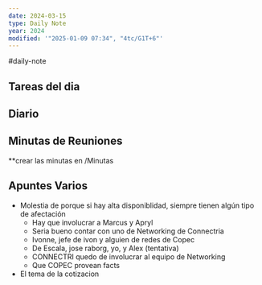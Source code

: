 ```yaml
---
date: 2024-03-15
type: Daily Note
year: 2024
modified: '"2025-01-09 07:34", "4tc/G1T+6"'
---
```

#daily-note

## Tareas del dia

## Diario

## Minutas de Reuniones
**crear las minutas en /Minutas

## Apuntes Varios


- Molestia de porque si hay alta disponiblidad, siempre tienen algún tipo de afectación
	- Hay que involucrar a Marcus y Apryl
	- Seria bueno contar con uno de Networking de Connectria
	- Ivonne, jefe de ivon y alguien de redes de Copec
	- De Escala, jose raborg, yo, y Alex (tentativa)
	- CONNECTRI quedo de involucrar al equipo de Networking
	- Que COPEC provean facts
- El tema de la cotizacion